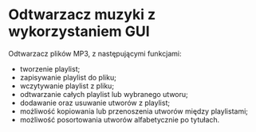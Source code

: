 # Odtwarzacz muzyki z wykorzystaniem GUI

Odtwarzacz plików MP3, z następującymi funkcjami:
* tworzenie playlist;
* zapisywanie playlist do pliku;
* wczytywanie playlist z pliku;
* odtwarzanie całych playlist lub wybranego utworu;
* dodawanie oraz usuwanie utworów z playlist;
* możliwość kopiowania lub przenoszenia utworów między playlistami;
* możliwość posortowania utworów alfabetycznie po tytułach.
